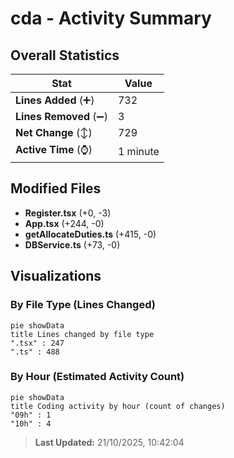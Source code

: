 # cda - Activity Summary 

## Overall Statistics

| Stat                   | Value                                                             |
| ---------------------- | ----------------------------------------------------------------- |
| **Lines Added** (➕)   | 732                                          |
| **Lines Removed** (➖) | 3                                        |
| **Net Change** (↕)    | 729                |
| **Active Time** (⌚)   | 1 minute |


## Modified Files
- **Register.tsx** (+0, -3)
- **App.tsx** (+244, -0)
- **getAllocateDuties.ts** (+415, -0)
- **DBService.ts** (+73, -0)

## Visualizations

### By File Type (Lines Changed)

```mermaid
pie showData
title Lines changed by file type
".tsx" : 247
".ts" : 488
```

### By Hour (Estimated Activity Count)

```mermaid
pie showData
title Coding activity by hour (count of changes)
"09h" : 1
"10h" : 4
```


> **Last Updated:** 21/10/2025, 10:42:04